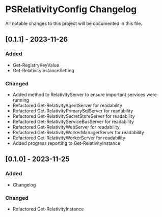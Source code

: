 # PSRelativityConfig Changelog

All notable changes to this project will be documented in this file.

## [0.1.1] - 2023-11-26

### Added
- Get-RegistryKeyValue
- Get-RelativityInstanceSetting

### Changed
- Added method to RelativityServer to ensure important services were running
- Refactored Get-RelativityAgentServer for readability
- Refactored Get-RelativityPrimarySqlServer for readability
- Refactored Get-RelativitySecretStoreServer for readability
- Refactored Get-RelativityServiceBusServer for readability
- Refactored Get-RelativityWebServer for readability
- Refactored Get-RelativityWorkerManagerServer for readability
- Refactored Get-RelativityWorkerServer for readability
- Added progress reporting to Get-RelativityInstance

## [0.1.0] - 2023-11-25

### Added
- Changelog

### Changed
- Refactored Get-RelativityInstance